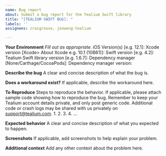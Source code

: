 ```yaml
---
name: Bug report
about: Submit a bug report for the Tealium Swift library
title: "[TEALIUM SWIFT BUG]: "
labels: ''
assignees: craigrouse, jonwong-tealium

---
```


**Your Environment**
*Fill out as appropriate.*
iOS Version(s) [e.g. 12.1]:
Xcode version [Xcode> About Xcode e.g. 10.1 (10B61)]:
Swift version [e.g. 4.2]:
Tealium Swift library version [e.g. 1.6.7]: 
Dependency manager [None/Carthage/CocoaPods]:
Dependency manager version: 

**Describe the bug**
A clear and concise description of what the bug is.

**Does a workaround exist?**
If applicable, describe the workaround here.

**To Reproduce**
Steps to reproduce the behavior. If applicable, please attach sample code showing how to reproduce the bug. Remember to keep your Tealium account details private, and only post generic code. Additional code or crash logs may be shared with us privately on support@tealium.com.
1. 
2. 
3. 
4. 
...

**Expected behavior**
A clear and concise description of what you expected to happen.

**Screenshots**
If applicable, add screenshots to help explain your problem.

**Additional context**
Add any other context about the problem here.
